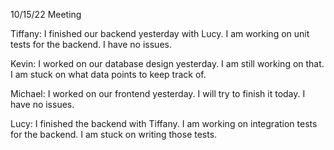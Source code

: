 10/15/22 Meeting

Tiffany: I finished our backend yesterday with Lucy. I am working on unit tests for the backend. I have no issues.

Kevin: I worked on our database design yesterday. I am still working on that. I am stuck on what data points to keep track of.

Michael: I worked on our frontend yesterday. I will try to finish it today. I have no issues.

Lucy: I finished the backend with Tiffany. I am working on integration tests for the backend. I am stuck on writing those tests.